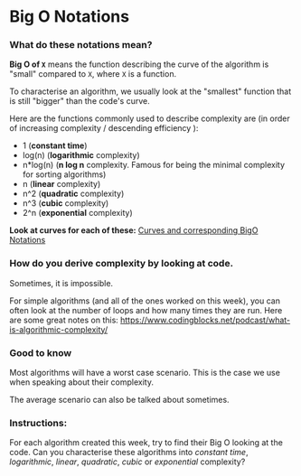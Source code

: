 # Big O Notations

### What do these notations mean?

**Big O of `X`** means the function describing the curve of the algorithm is "small" compared to `X`, where `X` is a function.

To characterise an algorithm, we usually look at the "smallest" function that is still "bigger" than the code's curve.

Here are the functions commonly used to describe complexity are (in order of increasing complexity / descending efficiency ):

* 1 (**constant time**)
* log(n) (**logarithmic** complexity)
* n*log(n)  (**n log n** complexity. Famous for being the minimal complexity for sorting algorithms)
* n (**linear** complexity)
* n^2 (**quadratic** complexity)
* n^3 (**cubic** complexity)
* 2^n (**exponential** complexity)

**Look at curves for each of these:**
[Curves and corresponding BigO Notations](http://science.slc.edu/~jmarshall/courses/2002/spring/cs50/BigO/)

### How do you derive complexity by looking at code.

Sometimes, it is impossible.

For simple algorithms (and all of the ones worked on this week), you can often look at the number of loops and how many times they are run.
Here are some great notes on this:
https://www.codingblocks.net/podcast/what-is-algorithmic-complexity/

### Good to know

Most algorithms will have a worst case scenario. This is the case we use when speaking about their complexity.

The average scenario can also be talked about sometimes.

### Instructions:

For each algorithm created this week, try to find their Big O looking at the code.
Can you characterise these algorithms into *constant time*, *logarithmic*, *linear*, *quadratic*, *cubic* or *exponential* complexity?

